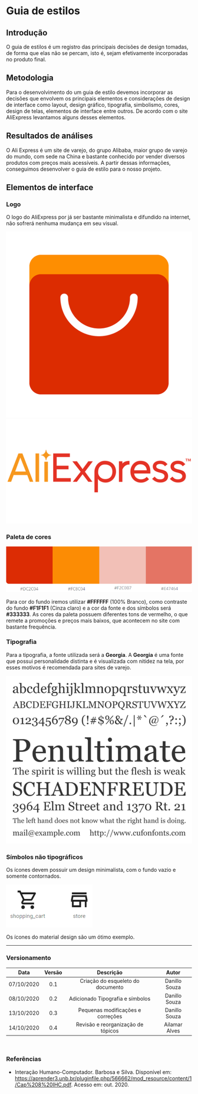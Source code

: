 # Guia de estilos

## Introdução

O guia de estilos é um registro das principais decisões de design tomadas, de forma que elas não se percam, isto é, sejam efetivamente incorporadas no produto final.

## Metodologia

Para o desenvolvimento do um guia de estilo devemos incorporar as decisões que envolvem os principais elementos e considerações de design de interface como layout, design gráfico, tipografia, simbolismo, cores, design de telas, elementos de interface entre outros. De acordo com o site AliExpress levantamos alguns desses elementos. 

## Resultados de análises

O Ali Express é um site de varejo, do grupo Alibaba, maior grupo de varejo do mundo, com sede na China e bastante conhecido por vender diversos produtos com preços mais acessíveis. A partir dessas informações, conseguimos desenvolver o guia de estilo para o nosso projeto.

## Elementos de interface

### Logo

O logo do AliExpress por já ser bastante minimalista e difundido na internet, não sofrerá nenhuma mudança em seu visual.

![Logo](images/aliExpressLogo.png ':size=175')   ![Logo](images/aliexpressName.png ':size=300')

### Paleta de cores

![Paleta de cores](images/colorPalette.png)

Para cor do fundo iremos utilizar **#FFFFFF** (100% Branco), como contraste do fundo **#F1F1F1** (Cinza claro) e a cor da fonte e dos símbolos será **#333333**. As cores da paleta possuem diferentes tons de vermelho, o que remete a promoções e preços mais baixos, que acontecem no site com bastante frequência.

### Tipografia

Para a tipografia, a fonte utilizada será a **Georgia**. A **Georgia** é uma fonte que possui personalidade distinta e é visualizada com nitidez na tela, por esses motivos é recomendada para sites de varejo.

![Fontes](images/font.png)

### Símbolos não tipográficos

Os ícones devem possuir um design minimalista, com o fundo vazio e somente contornados.

![Ícones material design](images/materialIcons.png)

Os ícones do material design são um ótimo exemplo.

--- 

### Versionamento

|Data|Versão|Descrição|Autor|
|:-:|:-:|:-:|:-:|
|07/10/2020|0.1|Criação do esqueleto do documento|Danillo Souza|
|08/10/2020|0.2|Adicionado Tipografia e símbolos|Danillo Souza|
|13/10/2020|0.3|Pequenas modificações e correções|Danillo Souza|
|14/10/2020|0.4|Revisão e reorganização de tópicos|Ailamar Alves|   
<br/>

### Referências

- Interação Humano-Computador. Barbosa e Silva. Disponível em: <https://aprender3.unb.br/pluginfile.php/566662/mod_resource/content/1/Cap%208%20IHC.pdf>. Acesso em: out. 2020.
